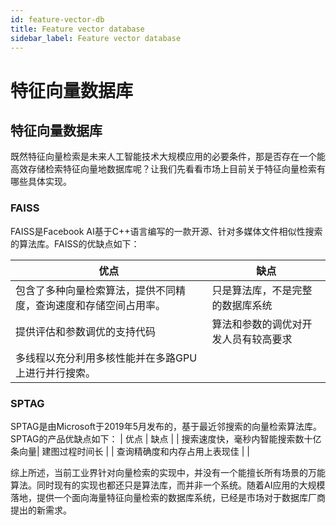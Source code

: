 ```yaml
---
id: feature-vector-db
title: Feature vector database
sidebar_label: Feature vector database
---
```


# 特征向量数据库
## 特征向量数据库
既然特征向量检索是未来人工智能技术大规模应用的必要条件，那是否存在一个能高效存储检索特征向量地数据库呢？让我们先看看市场上目前关于特征向量检索有哪些具体实现。

### FAISS

FAISS是Facebook AI基于C++语言编写的一款开源、针对多媒体文件相似性搜索的算法库。FAISS的优缺点如下：

| 优点   |   缺点     |
|--------|-----------|              
| 包含了多种向量检索算法，提供不同精度，查询速度和存储空间占用率。| 只是算法库，不是完整的数据库系统       |
| 提供评估和参数调优的支持代码                                 | 算法和参数的调优对开发人员有较高要求   |
| 多线程以充分利用多核性能并在多路GPU 上进行并行搜索。           |                                     |    


### SPTAG

SPTAG是由Microsoft于2019年5月发布的，基于最近邻搜索的向量检索算法库。SPTAG的产品优缺点如下：
|  优点     |     缺点        |
| 搜索速度快，毫秒内智能搜索数十亿条向量| 建图过程时间长 |
| 查询精确度和内存占用上表现佳 |                       |

综上所述，当前工业界针对向量检索的实现中，并没有一个能擅长所有场景的万能算法。同时现有的实现也都还只是算法库，而并非一个系统。随着AI应用的大规模落地，提供一个面向海量特征向量检索的数据库系统，已经是市场对于数据库厂商提出的新需求。
